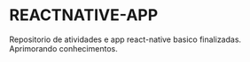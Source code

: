 # REACTNATIVE-APP
Repositorio de atividades e app react-native basico finalizadas. Aprimorando conhecimentos.
